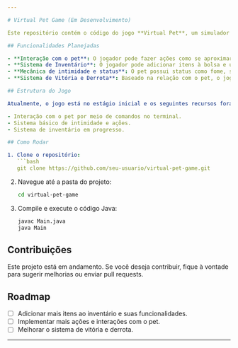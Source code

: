 ```yaml
---

# Virtual Pet Game (Em Desenvolvimento)

Este repositório contém o código do jogo **Virtual Pet**, um simulador onde o jogador interage com um pet virtual, tentando conquistar a amizade do pet através de escolhas e ações. O jogo ainda está em desenvolvimento e novas funcionalidades estão sendo adicionadas aos poucos.

## Funcionalidades Planejadas

- **Interação com o pet**: O jogador pode fazer ações como se aproximar, assustar, alimentar, etc.
- **Sistema de Inventário**: O jogador pode adicionar itens à bolsa e usá-los para interagir com o pet.
- **Mecânica de intimidade e status**: O pet possui status como fome, sede, felicidade, intimidade, que o jogador precisa cuidar para não perder a amizade.
- **Sistema de Vitória e Derrota**: Baseado na relação com o pet, o jogo pode acabar se o pet fugir ou o jogador perder a intimidade com ele.

## Estrutura do Jogo

Atualmente, o jogo está no estágio inicial e os seguintes recursos foram implementados:

- Interação com o pet por meio de comandos no terminal.
- Sistema básico de intimidade e ações.
- Sistema de inventário em progresso.

## Como Rodar

1. Clone o repositório:
   ```bash
   git clone https://github.com/seu-usuario/virtual-pet-game.git
   ```
2. Navegue até a pasta do projeto:
   ```bash
   cd virtual-pet-game
   ```
3. Compile e execute o código Java:
   ```bash
   javac Main.java
   java Main
   ```

## Contribuições

Este projeto está em andamento. Se você deseja contribuir, fique à vontade para sugerir melhorias ou enviar pull requests.

## Roadmap

- [ ] Adicionar mais itens ao inventário e suas funcionalidades.
- [ ] Implementar mais ações e interações com o pet.
- [ ] Melhorar o sistema de vitória e derrota.
  
---
```

